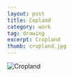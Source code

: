 ```yaml
---
layout: post
title: Copland
category: work
tag: drawing
excerpt: Cropland
thumb: cropland.jpg
---
```


<p><img src="{{ site.data.var.file }}/cropland.jpg" alt="Cropland"></p>
